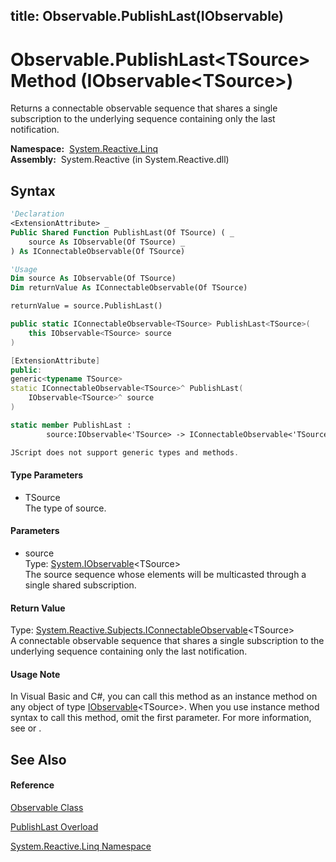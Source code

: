 title: Observable.PublishLast<TSource>(IObservable<TSource>)
---
# Observable.PublishLast\<TSource\> Method (IObservable\<TSource\>)

Returns a connectable observable sequence that shares a single subscription to the underlying sequence containing only the last notification.

**Namespace:**  [System.Reactive.Linq](System.Reactive.Linq/System.Reactive.Linq)  
**Assembly:**  System.Reactive (in System.Reactive.dll)

## Syntax

```vb
'Declaration
<ExtensionAttribute> _
Public Shared Function PublishLast(Of TSource) ( _
    source As IObservable(Of TSource) _
) As IConnectableObservable(Of TSource)
```

```vb
'Usage
Dim source As IObservable(Of TSource)
Dim returnValue As IConnectableObservable(Of TSource)

returnValue = source.PublishLast()
```

```csharp
public static IConnectableObservable<TSource> PublishLast<TSource>(
    this IObservable<TSource> source
)
```

```c++
[ExtensionAttribute]
public:
generic<typename TSource>
static IConnectableObservable<TSource>^ PublishLast(
    IObservable<TSource>^ source
)
```

```fsharp
static member PublishLast : 
        source:IObservable<'TSource> -> IConnectableObservable<'TSource> 
```

```javascript
JScript does not support generic types and methods.
```

#### Type Parameters

- TSource  
  The type of source.

#### Parameters

- source  
  Type: [System.IObservable](https://msdn.microsoft.com/en-us/library/Dd990377)\<TSource\>  
  The source sequence whose elements will be multicasted through a single shared subscription.

#### Return Value

Type: [System.Reactive.Subjects.IConnectableObservable](IConnectableObservable/IConnectableObservable(T))\<TSource\>  
A connectable observable sequence that shares a single subscription to the underlying sequence containing only the last notification.

#### Usage Note

In Visual Basic and C\#, you can call this method as an instance method on any object of type [IObservable](https://msdn.microsoft.com/en-us/library/Dd990377)\<TSource\>. When you use instance method syntax to call this method, omit the first parameter. For more information, see [](https://msdn.microsoft.com/en-us/library/Bb384936) or [](https://msdn.microsoft.com/en-us/library/Bb383977).

## See Also

#### Reference

[Observable Class](Observable/Observable)

[PublishLast Overload](PublishLast/Observable.PublishLast)

[System.Reactive.Linq Namespace](System.Reactive.Linq/System.Reactive.Linq)
